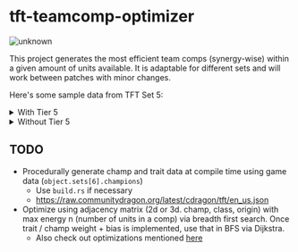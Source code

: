 # tft-teamcomp-optimizer

![unknown](https://user-images.githubusercontent.com/39736205/124393917-e0536b80-dcca-11eb-8aed-ada95a06e3e3.png)


This project generates the most efficient team comps (synergy-wise) within a given amount of units available. It is adaptable for different sets and will work between patches with minor changes.

Here's some sample data from TFT Set 5:

<details>
<summary>With Tier 5</summary>

TODO

</details>

<details>
<summary>Without Tier 5</summary>

<details>
<summary>Most synergies for 8 units</summary>

- 18: Brand, Diana, Kalista, Katarina, Mordekaiser, Morgana, Ryze, Viktor
- 18: Diana, Kalista, Katarina, Mordekaiser, Morgana, Nunu, Ryze, Warwick
- 17: Aatrox, Aphelios, Diana, Ivern, Mordekaiser, Nocturne, Syndra, Varus
- 17: Aatrox, Aphelios, Diana, Karma, Khazix, Mordekaiser, Syndra, Varus
- 17: Aatrox, Ashe, Nautilus, Rell, Sejuani, Taric, Varus, Yasuo
- 17: Aatrox, Brand, Draven, Lux, Nunu, Ryze, Velkoz, Warwick
- 17: Aatrox, Brand, Hecarim, Kalista, Lux, Rell, Ryze, Viktor
- 17: Aatrox, Brand, Kalista, Leona, Lux, Ryze, Thresh, Viktor
- 17: Aatrox, Brand, Kalista, Lux, Ryze, Varus, Vayne, Viktor
- 17: Aatrox, Diana, Ivern, Leona, Mordekaiser, Nocturne, Syndra, Vladimir
- 17: Aatrox, Diana, Ivern, Lux, Mordekaiser, Morgana, Nocturne, Syndra
- 17: Aatrox, Diana, Ivern, Lux, Mordekaiser, Nocturne, Syndra, Vladimir
- 17: Aatrox, Diana, Ivern, Mordekaiser, Nocturne, Rell, Sejuani, Syndra
- 17: Aatrox, Diana, Ivern, Mordekaiser, Nocturne, Rell, Syndra, Vladimir
- 17: Aatrox, Diana, Ivern, Mordekaiser, Nocturne, Syndra, Varus, Vladimir
- 17: Aatrox, Diana, Ivern, Mordekaiser, Nocturne, Syndra, Velkoz, Vladimir
- 17: Aatrox, Diana, Karma, Khazix, Lux, Mordekaiser, Morgana, Syndra
- 17: Aatrox, Diana, Karma, Khazix, Mordekaiser, Rell, Sejuani, Syndra
- 17: Aatrox, Diana, Katarina, Leona, Mordekaiser, Nautilus, Rell, Sejuani
- 17: Aatrox, Diana, Khazix, Leona, Mordekaiser, Nautilus, Rell, Sejuani
- 17: Aatrox, Diana, Khazix, Leona, Nautilus, Rell, Riven, Sejuani
- 17: Aatrox, Diana, Leblanc, Leona, Mordekaiser, Nautilus, Rell, Sejuani
- 17: Aatrox, Diana, Leona, Mordekaiser, Nautilus, Nocturne, Rell, Sejuani
- 17: Aatrox, Hecarim, Kalista, Lux, Nunu, Rell, Ryze, Warwick
- 17: Aatrox, Kalista, Leona, Lux, Nunu, Ryze, Thresh, Warwick
- 17: Aatrox, Kalista, Lux, Nunu, Ryze, Varus, Vayne, Warwick
- 17: Aatrox, Kalista, Lux, Nunu, Ryze, Velkoz, Viktor, Warwick
- 17: Aatrox, Leona, Nautilus, Rell, Riven, Sejuani, Soraka, Vladimir
- 17: Aphelios, Ashe, Diana, Draven, Katarina, Mordekaiser, Taric, Thresh
- 17: Aphelios, Diana, Draven, Gragas, Khazix, Mordekaiser, Vayne, Warwick
- 17: Aphelios, Diana, Gragas, Katarina, Mordekaiser, Riven, Vayne, Warwick
- 17: Aphelios, Diana, Hecarim, Katarina, Mordekaiser, Sejuani, Vayne, Yasuo
</details>

<details>
<summary>Most synergies for 7 units</summary>

- 16: Diana, Ivern, Karma, Mordekaiser, Nocturne, Riven, Vladimir
- 16: Diana, Ivern, Karma, Mordekaiser, Nocturne, Soraka, Yasuo
- 15: Aatrox, Diana, Leona, Mordekaiser, Nautilus, Rell, Sejuani
- 15: Diana, Ivern, Karma, LeeSin, Nidalee, Nocturne, Pantheon
- 15: Diana, Ivern, Karma, LeeSin, Nidalee, Nocturne, Trundle
- 15: Diana, Ivern, LeeSin, Nidalee, Nocturne, Pantheon, Soraka
- 15: Diana, Ivern, LeeSin, Nidalee, Nocturne, Soraka, Trundle
- 15: Diana, Jax, Khazix, Nidalee, Pantheon, Rell, Sejuani
- 15: Diana, Jax, Khazix, Nidalee, Rell, Sejuani, Trundle
- 15: Diana, Khazix, LeeSin, Mordekaiser, Pantheon, Riven, Trundle
- 15: Diana, Khazix, Mordekaiser, Nidalee, Pantheon, Trundle, Yasuo
- 15: Diana, Leblanc, Lissandra, Mordekaiser, Morgana, Riven, Soraka
- 15: Diana, Leblanc, Lissandra, Mordekaiser, Morgana, Vladimir, Yasuo
- 15: Ivern, Leona, Nautilus, Rell, Sejuani, Syndra, Vladimir
- 14: Aatrox, Diana, Ivern, Karma, Khazix, Mordekaiser, Vladimir
- 14: Aatrox, Diana, Ivern, Karma, Mordekaiser, Nocturne, Soraka
- 14: Aatrox, Diana, Ivern, Karma, Mordekaiser, Nocturne, Vladimir
- 14: Aatrox, Diana, Ivern, Karma, Nocturne, Riven, Vladimir
- 14: Aatrox, Diana, Ivern, Karma, Nocturne, Soraka, Yasuo
- 14: Aatrox, Diana, Ivern, Mordekaiser, Nocturne, Syndra, Vladimir
- 14: Aatrox, Draven, Hecarim, Jax, Leona, Rell, Thresh
- 14: Aatrox, Draven, Hecarim, Jax, Lux, Rell, Ryze
- 14: Aatrox, Draven, Hecarim, Jax, Rell, Varus, Vayne
- 14: Aatrox, Draven, Hecarim, Jax, Rell, Velkoz, Viktor
- 14: Aatrox, Draven, Hecarim, Katarina, Leona, Nautilus, Rell
- 14: Aatrox, Draven, Hecarim, Leona, Nautilus, Rell, Ryze
- 14: Aatrox, Draven, Hecarim, Leona, Nautilus, Rell, Thresh
- 14: Aatrox, Draven, Hecarim, Leona, Nautilus, Rell, Vayne
- 14: Aatrox, Draven, Hecarim, Leona, Nautilus, Rell, Viktor
- 14: Aatrox, Draven, Hecarim, Leona, Nautilus, Rell, Warwick
- 14: Aatrox, Draven, Hecarim, Lux, Nautilus, Rell, Ryze
- 14: Aatrox, Draven, Hecarim, Lux, Nautilus, Rell, Thresh
</details>


</details>

## TODO

- Procedurally generate champ and trait data at compile time using game data (`object.sets[6].champions`)
  - Use `build.rs` if necessary
  - https://raw.communitydragon.org/latest/cdragon/tft/en_us.json
- Optimize using adjacency matrix (2d or 3d. champ, class, origin) with max energy n (number of units in a comp) via breadth first search. Once trait / champ weight + bias is implemented, use that in BFS via Dijkstra.
  - Also check out optimizations mentioned [here](https://redd.it/oams7w)
